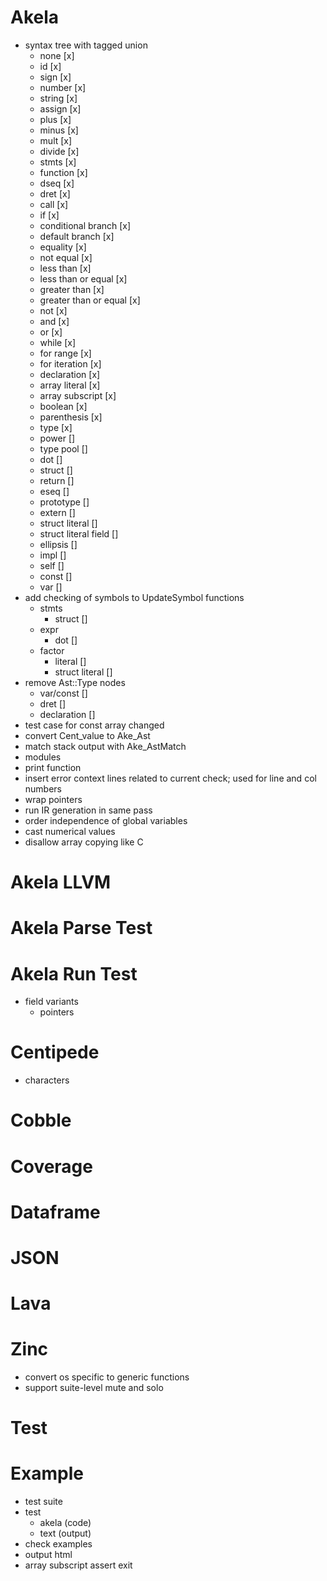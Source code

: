 # Akela
* syntax tree with tagged union
  * none [x]
  * id [x]
  * sign [x]
  * number [x]
  * string [x]
  * assign [x]
  * plus [x]
  * minus [x]
  * mult [x]
  * divide [x]
  * stmts [x]
  * function [x]
  * dseq [x]
  * dret [x]
  * call [x]
  * if [x]
  * conditional branch [x]
  * default branch [x]
  * equality [x]
  * not equal [x]
  * less than [x]
  * less than or equal [x]
  * greater than [x]
  * greater than or equal [x]
  * not [x]
  * and [x]
  * or [x]
  * while [x]
  * for range [x]
  * for iteration [x]
  * declaration [x]
  * array literal [x]
  * array subscript [x]
  * boolean [x]
  * parenthesis [x]
  * type [x]
  * power []
  * type pool []
  * dot []
  * struct []
  * return []
  * eseq []
  * prototype []
  * extern []
  * struct literal []
  * struct literal field []
  * ellipsis []
  * impl []
  * self []
  * const []
  * var []
* add checking of symbols to UpdateSymbol functions
  * stmts
    * struct []
  * expr
    * dot []
  * factor
    * literal []
    * struct literal []
* remove Ast::Type nodes
  * var/const []
  * dret []
  * declaration []
* test case for const array changed
* convert Cent_value to Ake_Ast
* match stack output with Ake_AstMatch
* modules
* print function
* insert error context lines related to current check; used for line and col numbers
* wrap pointers
* run IR generation in same pass
* order independence of global variables
* cast numerical values
* disallow array copying like C

# Akela LLVM

# Akela Parse Test

# Akela Run Test
* field variants
  * pointers

# Centipede
* characters

# Cobble

# Coverage

# Dataframe

# JSON

# Lava

# Zinc
* convert os specific to generic functions
* support suite-level mute and solo

# Test

# Example
* test suite
* test
  * akela (code)
  * text (output)
* check examples
* output html
* array subscript assert exit